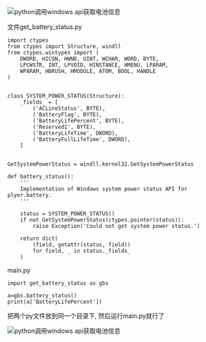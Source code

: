 ![python调用windows api获取电池信息](https://p3-tt.byteimg.com/origin/pgc-image/80c7ed22a06a4bbeb8811c633af2d27f?from=pc)



文件get_battery_status.py

```
import ctypes
from ctypes import Structure, windll
from ctypes.wintypes import (
    DWORD, HICON, HWND, UINT, WCHAR, WORD, BYTE,
    LPCWSTR, INT, LPVOID, HINSTANCE, HMENU, LPARAM,
    WPARAM, HBRUSH, HMODULE, ATOM, BOOL, HANDLE
)


class SYSTEM_POWER_STATUS(Structure):
    _fields_ = [
        ('ACLineStatus', BYTE),
        ('BatteryFlag', BYTE),
        ('BatteryLifePercent', BYTE),
        ('Reserved1', BYTE),
        ('BatteryLifeTime', DWORD),
        ('BatteryFullLifeTime', DWORD),
    ]


GetSystemPowerStatus = windll.kernel32.GetSystemPowerStatus

def battery_status():
    '''
    Implementation of Windows system power status API for plyer.battery.
    '''

    status = SYSTEM_POWER_STATUS()
    if not GetSystemPowerStatus(ctypes.pointer(status)):
        raise Exception('Could not get system power status.')

    return dict(
        (field, getattr(status, field))
        for field, _ in status._fields_
    )
```

main.py

```
import get_battery_status as gbs

a=gbs.battery_status()
print(a['BatteryLifePercent'])
```

把两个py文件放到同一个目录下, 然后运行main.py就行了

![python调用windows api获取电池信息](https://p6-tt.byteimg.com/origin/pgc-image/3a9fd55d4f68450392a4706724279c78?from=pc)